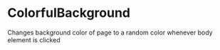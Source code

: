 # ColorfulBackground
Changes background color of page to a random color whenever body element is clicked
